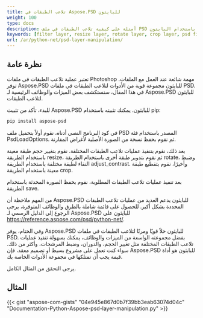 ```yaml
---
title: تلاعب الطبقات في Aspose.PSD للبايثون
weight: 100
type: docs
description: أمثلة على كيفية تلاعب الطبقات في ملف PSD باستخدام البايثون
keywords: [filter layer, resize layer, rotate layer, crop layer, psd filters, layer manipulation, update layer, psd api, python, code sample]
url: /ar/python-net/psd-layer-manipulation/
---
```


## **نظرة عامة**

تعتبر عملية تلاعب الطبقات في ملفات Photoshop مهمة شائعة عند العمل مع الملفات. توفر Aspose.PSD للبايثون مجموعة قوية من الأدوات لتلاعب الطبقات في ملفات PSD. في هذا المقال، سنستكشف بعض الميزات والوظائف الرئيسية لـ Aspose.PSD للبايثون لتلاعب الطبقات.

للبدء، تأكد من تثبيت Aspose.PSD للبايثون. يمكنك تثبيته باستخدام pip:

```python
pip install aspose-psd
```

في كود البرنامج النصي أدناه، نقوم أولاً بتحميل ملف PSD المصدر باستخدام فئة PsdLoadOptions. ثم نقوم بحفظ نسخة من الصورة الأصلية لأغراض المقارنة.

بعد ذلك، نقوم بتنفيذ عمليات تلاعب الطبقات المختلفة. نقوم بتغيير حجم طبقة معينة باستخدام الطريقة resize، ثم نقوم بتدوير طبقة أخرى باستخدام الطريقة rotate، وضبط النقاء لطبقة مختلفة باستخدام الطريقة adjust_contrast. وأخيرًا، نقوم بتقطيع طبقة معينة باستخدام الطريقة crop.

بعد تنفيذ عمليات تلاعب الطبقات المطلوبة، نقوم بحفظ الصورة المحدثة باستخدام الطريقة save.

من المهم ملاحظة أن Aspose.PSD للبايثون يدعم العديد من عمليات تلاعب الطبقات المحددة بشكل أكبر. للحصول على قائمة شاملة بالطرق والوظائف المتوفرة، يرجى الرجوع إلى الدليل الرسمي لـ Aspose.PSD للبايثون على https://reference.aspose.com/psd/python-net/.

وفي الختام، يوفر Aspose.PSD للبايثون حلاً قويًا ومرنًا لتلاعب الطبقات في ملفات PSD. بفضل مجموعته الواسعة من الميزات والوظائف، يمكنك بسهولة تنفيذ عمليات تلاعب الطبقات المختلفة مثل تغيير الحجم، والدوران، وضبط المرشحات، وأكثر من ذلك. سواء كنت تعمل على مشروع بسيط أو تصميم معقد، فإن Aspose.PSD للبايثون هو أداة قيمة يجب أن تمتلكها في مجموعة الأدوات الخاصة بك.

يرجى التحقق من المثال الكامل.

## **المثال**
{{< gist "aspose-com-gists" "04e945e867d0b7f39bb3eab63074d04c" "Documentation-Python-Aspose-psd-layer-manipulation.py" >}}